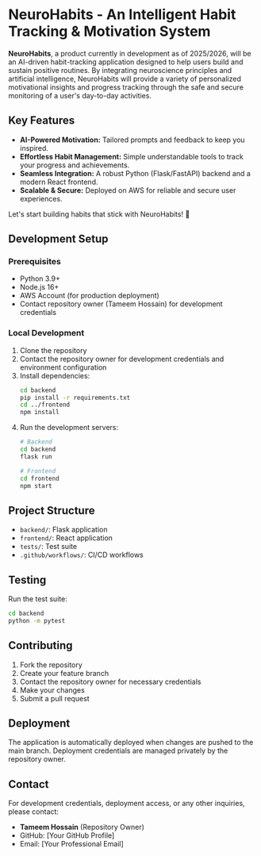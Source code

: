 # NeuroHabits - An Intelligent Habit Tracking & Motivation System

**NeuroHabits**, a product currently in development as of 2025/2026, will be an AI-driven habit-tracking application designed to help users build and sustain positive routines. By integrating neuroscience principles and artificial intelligence, NeuroHabits will provide a variety of personalized motivational insights and progress tracking through the safe and secure monitoring of a user's day-to-day activities.

## Key Features
- **AI-Powered Motivation:** Tailored prompts and feedback to keep you inspired.
- **Effortless Habit Management:** Simple understandable tools to track your progress and achievements.
- **Seamless Integration:** A robust Python (Flask/FastAPI) backend and a modern React frontend.
- **Scalable & Secure:** Deployed on AWS for reliable and secure user experiences.

Let's start building habits that stick with NeuroHabits! 🚀

## Development Setup

### Prerequisites
- Python 3.9+
- Node.js 16+
- AWS Account (for production deployment)
- Contact repository owner (Tameem Hossain) for development credentials

### Local Development

1. Clone the repository
2. Contact the repository owner for development credentials and environment configuration
3. Install dependencies:
   ```bash
   cd backend
   pip install -r requirements.txt
   cd ../frontend
   npm install
   ```
4. Run the development servers:
   ```bash
   # Backend
   cd backend
   flask run
   
   # Frontend
   cd frontend
   npm start
   ```

## Project Structure

- `backend/`: Flask application
- `frontend/`: React application
- `tests/`: Test suite
- `.github/workflows/`: CI/CD workflows

## Testing

Run the test suite:
```bash
cd backend
python -m pytest
```

## Contributing

1. Fork the repository
2. Create your feature branch
3. Contact the repository owner for necessary credentials
4. Make your changes
5. Submit a pull request

## Deployment

The application is automatically deployed when changes are pushed to the main branch. Deployment credentials are managed privately by the repository owner.

## Contact

For development credentials, deployment access, or any other inquiries, please contact:
- **Tameem Hossain** (Repository Owner)
- GitHub: [Your GitHub Profile]
- Email: [Your Professional Email]
